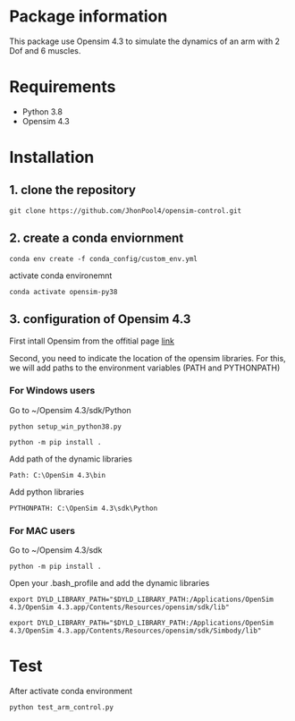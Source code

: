 # Package information
This package use Opensim 4.3 to simulate the dynamics of an arm with 2 Dof and 6 muscles.

# Requirements
- Python 3.8
- Opensim 4.3 
# Installation
## 1. clone the repository
<pre><code>git clone https://github.com/JhonPool4/opensim-control.git </code></pre> 

## 2. create a conda enviornment
<pre><code>conda env create -f conda_config/custom_env.yml </code></pre> 
activate conda environemnt
<pre><code>conda activate opensim-py38 </code></pre>

## 3. configuration of Opensim 4.3
First intall Opensim from the offitial page [link](https://simtk.org/frs/?group_id=91)

Second, you need to indicate the location of the opensim libraries. For this, we will add paths to the environment variables (PATH and PYTHONPATH)

###  For Windows users
Go to ~/Opensim 4.3/sdk/Python
<pre><code>python setup_win_python38.py</code></pre> 
<pre><code>python -m pip install .</code></pre> 
Add path of the dynamic libraries
<pre><code>Path: C:\OpenSim 4.3\bin</code></pre> 
Add python libraries
<pre><code>PYTHONPATH: C:\OpenSim 4.3\sdk\Python</code></pre> 


### For MAC users
Go to ~/Opensim 4.3/sdk
<pre><code>python -m pip install .</code></pre> 
Open your .bash_profile and add the dynamic libraries
<pre><code>export DYLD_LIBRARY_PATH="$DYLD_LIBRARY_PATH:/Applications/OpenSim 4.3/OpenSim 4.3.app/Contents/Resources/opensim/sdk/lib"</code></pre> 
<pre><code>export DYLD_LIBRARY_PATH="$DYLD_LIBRARY_PATH:/Applications/OpenSim 4.3/OpenSim 4.3.app/Contents/Resources/opensim/sdk/Simbody/lib"</code></pre> 


# Test 
After activate conda environment
<pre><code>python test_arm_control.py</code></pre> 

